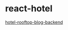 # react-hotel

[hotel-rooftop-blog-backend](https://github.com/AdarshJamwal/hotel-rooftop-blog-backend)